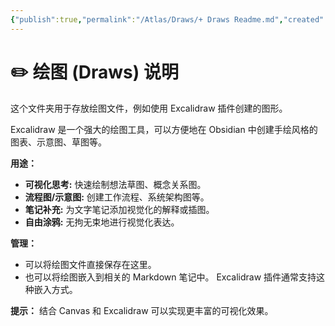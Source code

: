 ```yaml
---
{"publish":true,"permalink":"/Atlas/Draws/+ Draws Readme.md","created":"2025-04-14T19:08:57.040+08:00","modified":"2025-07-08T21:52:07.345+08:00","cssclasses":""}
---
```



# ✏️ 绘图 (Draws) 说明

这个文件夹用于存放绘图文件，例如使用 Excalidraw 插件创建的图形。

Excalidraw 是一个强大的绘图工具，可以方便地在 Obsidian 中创建手绘风格的图表、示意图、草图等。

**用途：**

*   **可视化思考:** 快速绘制想法草图、概念关系图。
*   **流程图/示意图:** 创建工作流程、系统架构图等。
*   **笔记补充:** 为文字笔记添加视觉化的解释或插图。
*   **自由涂鸦:** 无拘无束地进行视觉化表达。

**管理：**

*   可以将绘图文件直接保存在这里。
*   也可以将绘图嵌入到相关的 Markdown 笔记中。 Excalidraw 插件通常支持这种嵌入方式。

**提示：** 结合 Canvas 和 Excalidraw 可以实现更丰富的可视化效果。